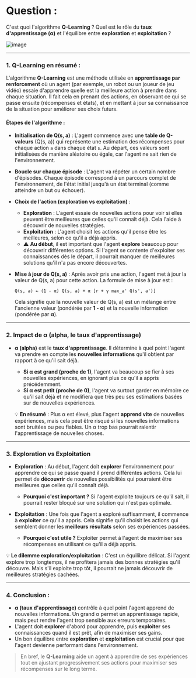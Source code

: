 
# **Question :**  

C'est quoi l'algorithme **Q-Learning** ? Quel est  le rôle du **taux d'apprentissage (α)** et l'équilibre entre **exploration** et **exploitation** ?


![image](https://github.com/user-attachments/assets/d438cd05-297b-4c3c-a28a-29b89cce3921)


---

### 1. **Q-Learning en résumé :**

L'algorithme **Q-Learning** est une méthode utilisée en **apprentissage par renforcement** où un agent (par exemple, un robot ou un joueur de jeu vidéo) essaie d'apprendre quelle est la meilleure action à prendre dans chaque situation. Il fait cela en prenant des actions, en observant ce qui se passe ensuite (récompenses et états), et en mettant à jour sa connaissance de la situation pour améliorer ses choix futurs.

#### **Étapes de l'algorithme :**

- **Initialisation de Q(s, a)** : L'agent commence avec une **table de Q-valeurs** (Q(s, a)) qui représente une estimation des récompenses pour chaque action `a` dans chaque état `s`. Au départ, ces valeurs sont initialisées de manière aléatoire ou égale, car l'agent ne sait rien de l'environnement.

- **Boucle sur chaque épisode** : L'agent va répéter un certain nombre d'épisodes. Chaque épisode correspond à un parcours complet de l'environnement, de l'état initial jusqu'à un état terminal (comme atteindre un but ou échouer).

- **Choix de l'action (exploration vs exploitation)** : 
  - **Exploration** : L'agent essaie de nouvelles actions pour voir si elles peuvent être meilleures que celles qu'il connaît déjà. Cela l'aide à découvrir de nouvelles stratégies.
  - **Exploitation** : L'agent choisit les actions qu'il pense être les meilleures, selon ce qu'il a déjà appris.
  - ⚠️ **Au début**, il est important que l'agent **explore** beaucoup pour découvrir différentes options. Si l'agent se contente d'exploiter ses connaissances dès le départ, il pourrait manquer de meilleures solutions qu'il n'a pas encore découvertes.

- **Mise à jour de Q(s, a)** : Après avoir pris une action, l'agent met à jour la valeur de Q(s, a) pour cette action. La formule de mise à jour est :
  ``` 
  Q(s, a) ← (1 - α) Q(s, a) + α [r + γ max_a' Q(s', a')]
  ```
  Cela signifie que la nouvelle valeur de Q(s, a) est un mélange entre l'ancienne valeur (pondérée par **1 - α**) et la nouvelle information (pondérée par **α**).

---

### 2. **Impact de α (alpha, le taux d'apprentissage)**

- **α (alpha)** est le **taux d'apprentissage**. Il détermine à quel point l'agent va prendre en compte les **nouvelles informations** qu'il obtient par rapport à ce qu'il sait déjà.
  - **Si α est grand (proche de 1)**, l'agent va beaucoup se fier à ses nouvelles expériences, en ignorant plus ce qu'il a appris précédemment.
  - **Si α est petit (proche de 0)**, l'agent va surtout garder en mémoire ce qu'il sait déjà et ne modifiera que très peu ses estimations basées sur de nouvelles expériences.
  
  💡 **En résumé** : Plus α est élevé, plus l'agent **apprend vite** de nouvelles expériences, mais cela peut être risqué si les nouvelles informations sont bruitées ou peu fiables. Un α trop bas pourrait ralentir l'apprentissage de nouvelles choses.

---

### 3. **Exploration vs Exploitation**

- **Exploration** : Au début, l'agent doit **explorer** l'environnement pour apprendre ce qui se passe quand il prend différentes actions. Cela lui permet de **découvrir** de nouvelles possibilités qui pourraient être meilleures que celles qu'il connaît déjà.
  - **Pourquoi c'est important ?** Si l'agent exploite toujours ce qu'il sait, il pourrait rester bloqué sur une solution qui n'est pas optimale.

- **Exploitation** : Une fois que l'agent a exploré suffisamment, il commence à **exploiter** ce qu'il a appris. Cela signifie qu'il choisit les actions qui semblent donner les **meilleurs résultats** selon ses expériences passées.
  - **Pourquoi c'est utile ?** Exploiter permet à l'agent de maximiser ses récompenses en utilisant ce qu'il a déjà appris.

💡 **Le dilemme exploration/exploitation** : C'est un équilibre délicat. Si l'agent explore trop longtemps, il ne profitera jamais des bonnes stratégies qu'il découvre. Mais s'il exploite trop tôt, il pourrait ne jamais découvrir de meilleures stratégies cachées.

---

### 4. **Conclusion :**

- **α (taux d'apprentissage)** contrôle à quel point l'agent apprend de nouvelles informations. Un grand α permet un apprentissage rapide, mais peut rendre l'agent trop sensible aux erreurs temporaires.
- L'agent doit **explorer** d'abord pour apprendre, puis **exploiter** ses connaissances quand il est prêt, afin de maximiser ses gains.
- Un bon équilibre entre **exploration** et **exploitation** est crucial pour que l'agent devienne performant dans l'environnement.

> En bref, le **Q-Learning** aide un agent à apprendre de ses expériences tout en ajustant progressivement ses actions pour maximiser ses récompenses sur le long terme.
